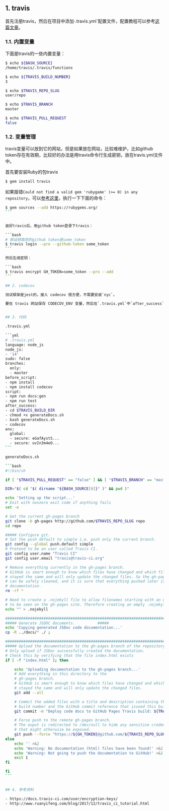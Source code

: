 
## 1. travis

首先注册travis，然后在项目中添加·.travis.yml`配置文件，配置教程可以参考[这篇文章](http://www.ruanyifeng.com/blog/2017/12/travis_ci_tutorial.html)。

### 1.1. 内置变量

下面是travis的一些内置变量：

```bash
$ echo ${BASH_SOURCE}
/home/travis/.travis/functions

$ echo ${TRAVIS_BUILD_NUMBER}
3

$ echo $TRAVIS_REPO_SLUG
user/repo

$ echo $TRAVIS_BRANCH
master

$ echo $TRAVIS_PULL_REQUEST
false
```


### 1.2. 变量管理

travis变量可以放到它的网站，但是如果放在网站，比较难维护，比如github token存在有效期，比较好的办法是用travis命令行生成密钥，放在travis.yml文件中。


首先要安装Ruby的包travis

```bash
$ gem install travis
```

如果报错`Could not find a valid gem 'rubygame' (>= 0) in any repository`，可以[参考这里](https://stackoverflow.com/questions/9962051/could-not-find-a-valid-gem-in-any-repository-rubygame-and-others)，执行一下下面的命令：

````bash
$ gem sources --add https://rubygems.org/
```


装好travis后，用github token登录下travis：

```bash
# 假设获取到的github token是some_token
$ travis login --pro --github-token some_token
```

然后生成密钥：

```bash
$ travis encrypt GH_TOKEN=some_token --pro --add
```

## 2. codecov

测试框架是jest的，接入 codecov 很方便，不需要安装`nyc`。

要在 travis 网站保存 CODECOV_ENV 变量，然后在`.travis.yml`中`after_success`里面加上 codecov 命令即可。


## 3. 代码

.travis.yml

```yml
# .travis.yml
language: node_js
node_js:
- '14'
sudo: false
branches:
  only:
  - master
before_script:
- npm install
- npm install codecov
script:
- npm run docs:gen
- npm run test
after_success:
- cd $TRAVIS_BUILD_DIR
- chmod +x generateDocs.sh
- bash generateDocs.sh
- codecov
env:
  global:
  - secure: eGafAystS...
  - secure: uvIn3m4eO...
```

generateDocs.sh

```bash
#!/bin/sh

if [ "$TRAVIS_PULL_REQUEST" == "false" ] && [ "$TRAVIS_BRANCH" == "master" ] && [ "$TRAVIS_REPO_SLUG" == "" ]; then

DIR="$( cd "$( dirname "${BASH_SOURCE[0]}" )" && pwd )"

echo 'Setting up the script...'
# Exit with nonzero exit code if anything fails
set -e

# Get the current gh-pages branch
git clone -b gh-pages http://github.com/$TRAVIS_REPO_SLUG repo
cd repo

##### Configure git.
# Set the push default to simple i.e. push only the current branch.
git config --global push.default simple
# Pretend to be an user called Travis CI.
git config user.name "Travis CI"
git config user.email "travis@travis-ci.org"

# Remove everything currently in the gh-pages branch.
# GitHub is smart enough to know which files have changed and which files have
# stayed the same and will only update the changed files. So the gh-pages branch
# can be safely cleaned, and it is sure that everything pushed later is the new
# documentation.
rm -rf *

# Need to create a .nojekyll file to allow filenames starting with an underscore
# to be seen on the gh-pages site. Therefore creating an empty .nojekyll file.
echo "" > .nojekyll

################################################################################
##### Generate JSDOC documents.          #####
echo 'Copying generated JSDoc code documentation...'
cp -R ../docs/* ./ ;

################################################################################
##### Upload the documentation to the gh-pages branch of the repository.   #####
# Only upload if JSDoc successfully created the documentation.
# Check this by verifying that the file index.html exists
if [ -f "index.html" ]; then

    echo 'Uploading documentation to the gh-pages branch...'
    # Add everything in this directory to the
    # gh-pages branch.
    # GitHub is smart enough to know which files have changed and which files have
    # stayed the same and will only update the changed files.
    git add --all

    # Commit the added files with a title and description containing the Travis CI
    # build number and the GitHub commit reference that issued this build.
    git commit -m "Deploy code docs to GitHub Pages Travis build: ${TRAVIS_BUILD_NUMBER}" -m "Commit: ${TRAVIS_COMMIT}"

    # Force push to the remote gh-pages branch.
    # The ouput is redirected to /dev/null to hide any sensitive credential data
    # that might otherwise be exposed.
    git push --force "https://${GH_TOKEN}@github.com/${TRAVIS_REPO_SLUG}" > /dev/null 2>&1
else
    echo '' >&2
    echo 'Warning: No documentation (html) files have been found!' >&2
    echo 'Warning: Not going to push the documentation to GitHub!' >&2
    exit 1
fi

fi
```


## 4. 参考资料

- https://docs.travis-ci.com/user/encryption-keys/
- http://www.ruanyifeng.com/blog/2017/12/travis_ci_tutorial.html



